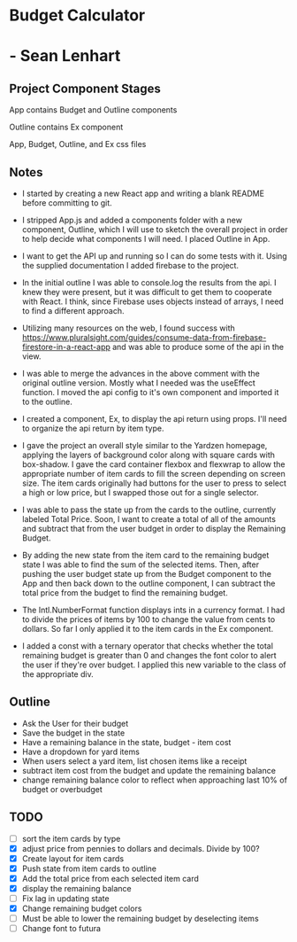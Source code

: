 # Budget Calculator
# - Sean Lenhart

## Project Component Stages
App contains Budget and Outline components

Outline contains Ex component

App, Budget, Outline, and Ex css files

## Notes
- I started by creating a new React app and writing a blank README before committing to git.

- I stripped App.js and added a components folder with a new component, Outline, which I will use to sketch the overall project in order to help decide what components I will need. I placed Outline in App.

- I want to get the API up and running so I can do some tests with it. Using the supplied documentation I added firebase to the project.

- In the initial outline I was able to console.log the results from the api. I knew they were present, but it was difficult to get them to cooperate with React. I think, since Firebase uses objects instead of arrays, I need to find a different approach.

- Utilizing many resources on the web, I found success with https://www.pluralsight.com/guides/consume-data-from-firebase-firestore-in-a-react-app and was able to produce some of the api in the view.

- I was able to merge the advances in the above comment with the original outline version. Mostly what I needed was the useEffect function. I moved the api config to it's own component and imported it to the outline. 

- I created a component, Ex, to display the api return using props. I'll need to organize the api return by item type.

- I gave the project an overall style similar to the Yardzen homepage, applying the layers of background color along with square cards with box-shadow. I gave the card container flexbox and flexwrap to allow the appropriate number of item cards to fill the screen depending on screen size. The item cards originally had buttons for the user to press to select a high or low price, but I swapped those out for a single selector.

- I was able to pass the state up from the cards to the outline, currently labeled Total Price. Soon, I want to create a total of all of the amounts and subtract that from the user budget in order to display the Remaining Budget.

- By adding the new state from the item card to the remaining budget state I was able to find the sum of the selected items. Then, after pushing the user budget state up from the Budget component to the App and then back down to the outline component, I can subtract the total price from the budget to find the remaining budget.

- The Intl.NumberFormat function displays ints in a currency format. I had to divide the prices of items by 100 to change the value from cents to dollars. So far I only applied it to the item cards in the Ex component.

- I added a const with a ternary operator that checks whether the total remaining budget is greater than 0 and changes the font color to alert the user if they're over budget. I applied this new variable to the class of the appropriate div.

## Outline
- Ask the User for their budget
- Save the budget in the state
- Have a remaining balance in the state, budget - item cost
- Have a dropdown for yard items
- When users select a yard item, list chosen items like a receipt
- subtract item cost from the budget and update the remaining balance
- change remaining balance color to reflect when approaching last 10% of budget or overbudget

## TODO
- [ ] sort the item cards by type
- [x] adjust price from pennies to dollars and decimals. Divide by 100?
- [x] Create layout for item cards
- [x] Push state from item cards to outline
- [x] Add the total price from each selected item card
- [x] display the remaining balance
- [ ] Fix lag in updating state
- [x] Change remaining budget colors 
- [ ] Must be able to lower the remaining budget by deselecting items
- [ ] Change font to futura
